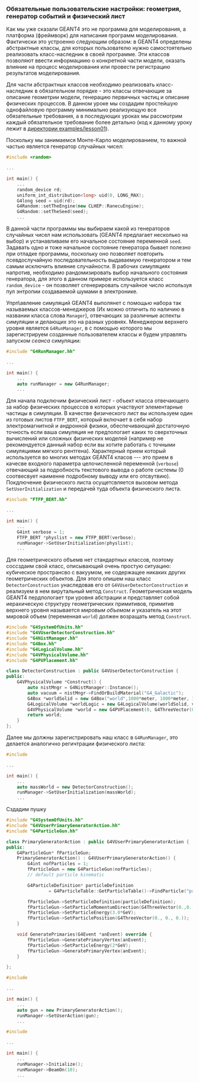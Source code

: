 ### Обязательные пользовательские настройки: геометрия, генератор событий и физический лист

Как мы уже сказали GEANT4 это не программа для моделирования, а платформа \(фреймворк\) для написания программ моделирования. Фактически это устроенно следующим образом: в GEANT4 определены абстрактные классы, для которых пользователю нужно самостоятельно реализовать класс-наследник в своей программе. Эти классов позволяют ввести информациию о конкретной части модели, оказать влияние на процесс моделирования или провести регистрацию результатов моделирования.

Для части абстрактных классов необходимо реализовать класс-наследник в обязательном порядке - это классы отвечающие за описание геометрии модели, генерацию первичных частиц и описание физических процессов. В данном уроке мы создадим простейшую однофайловую программу минимально реализующую все обязательные требования, а в последующих уроках мы рассмотрим каждый обязательное требование более детально \(код к данному уроку лежит в [директории examples/lesson01](/)\).

Поскольку мы занимаемся Монте-Карло моделированием, то важной частью является генератор случайных чисел:

```cpp
#include <random>

...

int main() {
    ...
    random_device rd;
    uniform_int_distribution<long> uid(0, LONG_MAX);
    G4long seed = uid(rd);
    G4Random::setTheEngine(new CLHEP::RanecuEngine);
    G4Random::setTheSeed(seed);
    ...
```

В данной части программы мы выбираем какой из генераторов случайных чисел нам использовать \(GEANT4 предлагает несколько на выбор\) и устанавливаем его начальное состояние переменной `seed`. Задавать одно и тоже начальное состояние генератора бывает полезно при отладке программы, поскольку оно позволяет повторить псевдослучайную последовательность выдаваемую генератором и тем самым исключить влияние случайности. В рабочих симуляциях напротив, необходимо рандомизировать выбор начального состояния генератора, для этого в данном примере используется класс `random_device` - он позволяет сгенерировать случайное число используя пул энтропии создаваемой шумами в электронике.

Упрп\авление симуляций GEANT4 выполянет с помощью набора так называемых классов-менеджеров (Их можно отличить по наличию в названии класса слова `Manager`), отвечающих  за различные аспекты симуляции и делающих это на разных уровнях. Менеджером верхнего уровня является `G4RunManager`, в с помощью которого мы зарегистрируем созданные пользователем классы и будем управлять запуском _сеанса_ симуляции:
```cpp
#include "G4RunManager.hh"

...

int main() {
    ...
    auto runManager = new G4RunManager;
    ...
```
 Для начала подключим физический лист - объект класса отвечающего за набор физических процессов в которых участвуют элементарные частицы в симуляции. В качестве физического лист вы используем один из готовых листов `FTFP_BERT`, который включает в себя набор электромагнитной и андронной физики, обеспечивающий достаточную точность если ваша симуляция не предпологает каких то сверхточных вычислений или сложных физических моделей (например не рекомендуется данный набор если вы хотите работать с точными симуляциями мягкого рентгена).
 Характерный прием который используется во многих методах GEANT4 класов --- это прием в качесве входного параметра целочисленной переменной (`verbose`) отвечающий за подробность текстового вывода о работе системы (0 соотвесвует наименне подробному выводу или его отсвутвию). Покдлючение физического листа осущетсвляется вызовом метода `SetUserInitialization` и передачей туда объекта физического листа.
```cpp
#include "FTFP_BERT.hh"

...

int main() {
    ...
    G4int verbose = 1;
    FTFP_BERT *physlist = new FTFP_BERT(verbose);
    runManager->SetUserInitialization(physlist);
    ...
```


Для геометрического объемв нет стандартных классов, поэтому соссздаим свой класс, описывающий очень простую ситуацию: кубическое пространсво с вакуумом, не содержащее никаких других геометрических объектов.
Для этого опишем наш класс `DetectorConstruction` унаследовав его от `G4VUserDetectorConstruction` и реализуем в нем вирутальный метод `Construct`. Геометрическая модель GEANT4 пердпологает три уровня абстрации и представляет собой  иерахическую структуру геометрических примитивов, примитив верхнего уровня называется _мировым объемом_ и указатель на этот мировой объем (переменная `world`) должен возращать метод `Construct`. 
```cpp
#include "G4SystemOfUnits.hh"
#include "G4VUserDetectorConstruction.hh"
#include "G4NistManager.hh"
#include "G4Box.hh"
#include "G4LogicalVolume.hh"
#include "G4VPhysicalVolume.hh"
#include "G4PVPlacement.hh"

class DetectorConstruction : public G4VUserDetectorConstruction {
public:
    G4VPhysicalVolume *Construct() {
        auto nistMngr = G4NistManager::Instance();
        auto vacuum = nistMngr->FindOrBuildMaterial("G4_Galactic");
        G4Box *worldSolid = new G4Box("world",1000*meter, 1000*meter, 1000*meter);
        G4LogicalVolume *worldLogic = new G4LogicalVolume(worldSolid, vacuum, "worldLogic");
        G4VPhysicalVolume *world = new G4PVPlacement(0, G4ThreeVector(0, 0, 0), worldLogic, "WorldPhys", 0, false, 0);
        return world;
    }
};
```
Далее мы должны зарегистрировать наш класс в `G4RunManager`, это делается аналогично регичтрации физического листа:
```cpp
#include 

...

int main() {
    ...
    auto massWorld = new DetectorConstruction();
    runManager->SetUserInitialization(massWorld);
    ...
```




Сздадим пушку

```cpp
#include "G4SystemOfUnits.hh"
#include "G4VUserPrimaryGeneratorAction.hh"
#include "G4ParticleGun.hh"

class PrimaryGeneratorAction : public G4VUserPrimaryGeneratorAction {
public:
    G4ParticleGun* fParticleGun;
    PrimaryGeneratorAction() : G4VUserPrimaryGeneratorAction() {
        G4int nofParticles = 1;
        fParticleGun = new G4ParticleGun(nofParticles);
        // default particle kinematic

        G4ParticleDefinition* particleDefinition
                = G4ParticleTable::GetParticleTable()->FindParticle("proton");

        fParticleGun->SetParticleDefinition(particleDefinition);
        fParticleGun->SetParticleMomentumDirection(G4ThreeVector(0.,0.,1.));
        fParticleGun->SetParticleEnergy(3.0*GeV);
        fParticleGun->SetParticlePosition(G4ThreeVector(0., 0., 0.));
    }

    void GeneratePrimaries(G4Event *anEvent) override {
        fParticleGun->GeneratePrimaryVertex(anEvent);
        fParticleGun->SetParticleEnergy(2*GeV);
        fParticleGun->GeneratePrimaryVertex(anEvent);
    }

};
```

```cpp
#include 

...

int main() {
    ...
    auto gun = new PrimaryGeneratorAction();
    runManager->SetUserAction(gun);
    ...
```


```cpp
#include 

...

int main() {
    ...
    runManager->Initialize();
    runManager->BeamOn(10);
    ...
```










